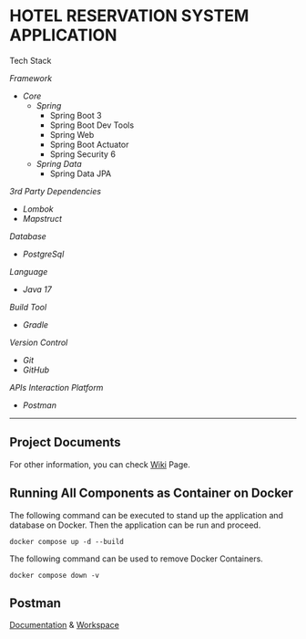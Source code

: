# HOTEL RESERVATION SYSTEM APPLICATION
Tech Stack

_*Framework*_
 * _Core_
   - *Spring*
      + Spring Boot 3
      + Spring Boot Dev Tools
      + Spring Web
      + Spring Boot Actuator
      + Spring Security 6
   - *Spring Data*
      + Spring Data JPA

_*3rd Party Dependencies*_
* _Lombok_
* _Mapstruct_
    
_*Database*_
* _PostgreSql_

_*Language*_
* _Java 17_

_*Build Tool*_
* _Gradle_

_*Version Control*_
* _Git_
* _GitHub_
 
_*APIs Interaction Platform*_
* _Postman_

---

## Project Documents
For other information, you can check [Wiki](https://github.com/filizhelvaci/HotelsProject/wiki) Page.

## Running All Components as Container on Docker

The following command can be executed to stand up the application and database on Docker. Then the application can be run and proceed.

`docker compose up -d --build`

The following command can be used to remove Docker Containers.

`docker compose down -v`



## Postman
[Documentation](https://documenter.getpostman.com/view/32358530/2sAXxMeY7R) & [Workspace](https://elements.getpostman.com/redirect?entityId=32358530-aacf40d8-de31-40f8-9021-32b5d15849e9&entityType=collection)

